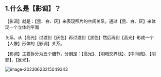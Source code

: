 ## 1.什么是【影调】？

【影调】就是：【黑、白、灰】来表现照片的空间关系。通过【黑、白、灰】来体现一个立体的平面

关系。从【高光】过渡到【灰色】再过渡到【黑色】然后再到【高光】形成一个【人像】形体的【影调】关系。

【影调】主要拆分为五个细节，分别是：【高光】、【明暗交界线】、【中间调】、【阴影】、【反光】。

![image-20230623215049343](https://cdn.jsdelivr.net/gh/JarvisTH/picbed/img/image-20230623215049343.png)